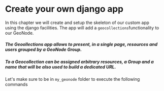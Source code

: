 # Create your own django app

In this chapter we will create and setup the skeleton of our custom app using the django facilities.
The app will add a `geocollections`functionality to our GeoNode.

##### The Geoollections app allows to present, in a single page, resources and users grouped by a GeoNode Group.
##### To a Geocollection can be assigned arbitrary resources, a Group and a name that will be also used to build a dedicated URL.

Let's make sure to be in `my_geonode` folder to execute the following commands
